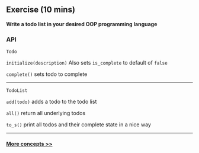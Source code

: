 ## Exercise (10 mins)

**Write a todo list in your desired OOP programming language**

### API

`Todo`

`initialize(description)` Also sets `is_complete` to default of `false`

`complete()` sets todo to complete

----------------

`TodoList`

`add(todo)` adds a todo to the todo list

`all()` return all underlying todos

`to_s()` print all todos and their complete state in a nice way

-----------

#### [More concepts >>](./concepts/README.md)